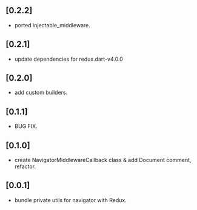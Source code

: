 ## [0.2.2]
* ported injectable_middleware.

## [0.2.1]
* update dependencies for redux.dart-v4.0.0 

## [0.2.0]
* add custom builders. 

## [0.1.1]
* BUG FIX.

## [0.1.0]

* create NavigatorMiddlewareCallback class & add Document comment, refactor.

## [0.0.1]

* bundle private utils for navigator with Redux.
